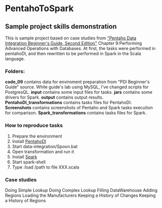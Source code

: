 # PentahoToSpark
## Sample project skills demonstration

This is sample project based on case studies from ["Pentaho Data Integration Beginner's Guide, Second Edition"](https://github.com/happyapple668/gavin-repo/blob/master/books/BI/Kettle/Pentaho%20Data%20Integration%20Beginner's%20Guide%2C%20Second%20Edition.pdf) Chapter 9:Performing Advanced Operations with Databases.
At first, the tasks were performed in pentahoDI, and then rewritten to be performed in Spark in the Scala language.

### Folders:
__code_09__ contains data for enviroment preparation from "PDI Beginner's Guide" source. While guide's lab using MySQL, I've changed scripts for PostgresQL.
__input__ contains some input files for tasks.
__jars__ contains some drivers for Spark.
__output__ contains output results.
__PentahoDI_transformations__ contains tasks files for PentahoDI.
__Screenshots__ contains screenshots of Pentaho and Spark tasks execution for comparison.
__Spark_transformations__ contains tasks files for Spark.

### How to reproduce tasks
1. Prepare the environment
2. Install [PentahoDI](https://sourceforge.net/projects/pentaho/)
3. Start data-integration/Spoon.bat
4. Open transformation and run it
5. Install [Spark](https://spark.apache.org/downloads.html)
6. Start spark-shell
7. Type :load /path to file XXX.scala

### Case studies
Doing Simple Lookup
Doing Complex Lookup
Filling DataWarehouse
Adding Regions
Loading the Manufacturers
Keeping a History of Changes
Keeping a History of Regions
